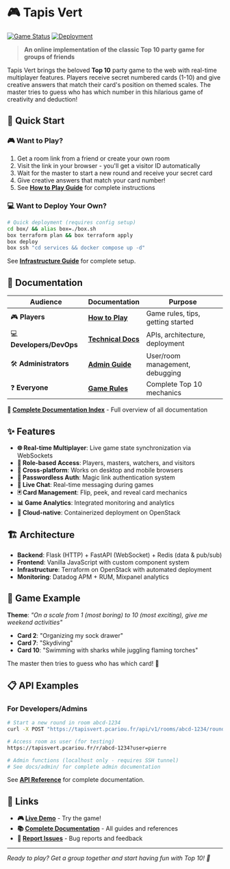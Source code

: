 
# 🎮 Tapis Vert

[![Game Status](https://img.shields.io/badge/status-active-brightgreen.svg)]()
[![Deployment](https://img.shields.io/badge/deploy-terraform-purple.svg)]()

> **An online implementation of the classic Top 10 party game for groups of friends**

Tapis Vert brings the beloved **Top 10** party game to the web with real-time multiplayer features. Players receive secret numbered cards (1-10) and give creative answers that match their card's position on themed scales. The master tries to guess who has which number in this hilarious game of creativity and deduction!

## 🚀 **Quick Start**

### 🎮 **Want to Play?**
1. Get a room link from a friend or create your own room
2. Visit the link in your browser - you'll get a visitor ID automatically
3. Wait for the master to start a new round and receive your secret card
4. Give creative answers that match your card number!
5. See **[How to Play Guide](docs/user/README.md)** for complete instructions

### 💻 **Want to Deploy Your Own?**
```bash
# Quick deployment (requires config setup)
cd box/ && alias box=./box.sh
box terraform plan && box terraform apply
box deploy
box ssh "cd services && docker compose up -d"
```
See **[Infrastructure Guide](docs/dev-ops/infrastructure.md)** for complete setup.

## 📖 **Documentation**

| Audience | Documentation | Purpose |
|----------|---------------|---------|
| 🎮 **Players** | **[How to Play](docs/user/)** | Game rules, tips, getting started |
| 💻 **Developers/DevOps** | **[Technical Docs](docs/dev-ops/)** | APIs, architecture, deployment |
| 🛠️ **Administrators** | **[Admin Guide](docs/admin/)** | User/room management, debugging |
| ❓ **Everyone** | **[Game Rules](docs/game-rules.md)** | Complete Top 10 mechanics |

**📂 [Complete Documentation Index](docs/)** - Full overview of all documentation

## ✨ **Features**

- **🌐 Real-time Multiplayer**: Live game state synchronization via WebSockets
- **🎯 Role-based Access**: Players, masters, watchers, and visitors
- **📱 Cross-platform**: Works on desktop and mobile browsers
- **🔐 Passwordless Auth**: Magic link authentication system
- **💬 Live Chat**: Real-time messaging during games
- **🃏 Card Management**: Flip, peek, and reveal card mechanics
- **📊 Game Analytics**: Integrated monitoring and analytics
- **🚀 Cloud-native**: Containerized deployment on OpenStack

## 🏗️ **Architecture**

- **Backend**: Flask (HTTP) + FastAPI (WebSocket) + Redis (data & pub/sub)
- **Frontend**: Vanilla JavaScript with custom component system
- **Infrastructure**: Terraform on OpenStack with automated deployment
- **Monitoring**: Datadog APM + RUM, Mixpanel analytics

## 🎯 **Game Example**

**Theme**: *"On a scale from 1 (most boring) to 10 (most exciting), give me weekend activities"*

- **Card 2**: "Organizing my sock drawer"
- **Card 7**: "Skydiving" 
- **Card 10**: "Swimming with sharks while juggling flaming torches"

The master then tries to guess who has which card! 🤔

## 📋 **API Examples**

### For Developers/Admins
```bash
# Start a new round in room abcd-1234
curl -X POST "https://tapisvert.pcariou.fr/api/v1/rooms/abcd-1234/round"

# Access room as user (for testing)
https://tapisvert.pcariou.fr/r/abcd-1234?user=pierre

# Admin functions (localhost only - requires SSH tunnel)
# See docs/admin/ for complete admin documentation
```

See **[API Reference](docs/dev-ops/api-reference.md)** for complete documentation.

## 🔗 **Links**

- **🎮 [Live Demo](https://tapisvert.pcariou.fr/)** - Try the game!
- **📚 [Complete Documentation](docs/)** - All guides and references
- **🐛 [Report Issues](issues)** - Bug reports and feedback

---

*Ready to play? Get a group together and start having fun with Top 10! 🎉*
